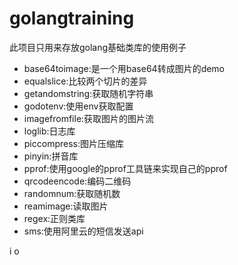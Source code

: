 # golangtraining

此项目只用来存放golang基础类库的使用例子


- base64toimage:是一个用base64转成图片的demo
- equalslice:比较两个切片的差异
- getandomstring:获取随机字符串
- godotenv:使用env获取配置
- imagefromfile:获取图片的图片流
- loglib:日志库
- piccompress:图片压缩库
- pinyin:拼音库
- pprof:使用google的pprof工具链来实现自己的pprof
- qrcodeencode:编码二维码
- randomnum:获取随机数
- reamimage:读取图片
- regex:正则类库
- sms:使用阿里云的短信发送api

i
o
